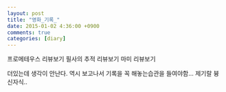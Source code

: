 ```yaml
---
layout: post
title: "영화_기록_"
date: 2015-01-02 4:36:00 +0900
comments: true 
categories: [diary] 
---
```

프로메테우스
리뷰보기
필사의 추적
리뷰보기
마미
리뷰보기

더있는데 생각이 안난다.
역시 보고나서 기록을 꼭 해놓는습관을 들여야함...
제기랄 븅신자식..


